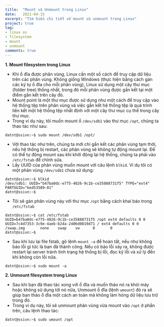 ```yaml
---
title:  "Mount và Unmount trong Linux"
date:   2021-04-15
excerpt: "Tìm hiểu chi tiết về mount và unmount trong Linux"
project: true
tag:
- linux os 
- filesystem
- mount
- unmount
comments: true
---
```


**1. Mount filesystem trong Linux**

-	Khi ổ đĩa được phân vùng, Linux cần một số cách để truy cập dữ liệu trên các phân vùng. Không giống Windows (thực hiện bằng cách gán các ký tự ổ đĩa cho mỗi phân vùng), Linux sử dụng một cây thư mục (folder tree) thống nhất, trong đó mỗi phân vùng được gắn kết tại một điểm gắn kết trên cây đó.
-	Mount point là một thư mục được sử dụng như một cách để truy cập vào hệ thống tệp trên phân vùng và việc gắn kết hệ thống tệp là quá trình liên kết một hệ thống tệp nhất định với một cây thư mục cụ thể trong cây thư mục.
-	Trong ví dụ này, tôi muốn mount ổ ```/dev/sdb1``` vào thư mục ```/opt```, chúng ta thao tác như sau:

```
datnt@ssivn:~$ sudo mount /dev/sdb1 /opt/
```

-	Với thao tác như trên, chúng ta mới chỉ gắn kết các phân vùng tạm thời, nếu hệ thống bị restart, các phân vùng sẽ không tự động mount lại. Để có thể tự động mount sau khi khởi động lại hệ thống, chúng ta phải vào ```/etc/fstab``` để chỉnh sửa. 
-	Lấy UUID của phân vùng muốn mount với câu lệnh ```blkid```. Ví dụ tôi có một phân vùng ```/dev/sdb1``` chưa sử dụng:

```
datnt@ssivn:~$ blkid
/dev/sdb1: UUID="b47ba0dc-e775-4826-9c1b-ce35888731f5" TYPE="ext4" PARTUUID="bed53589-01"
datnt@ssivn:~$
```

- Tôi sẽ gán phân vùng này với thư mục ```/opt``` bằng cách khai báo trong ```/etc/fstab```

```
datnt@ssivn:~$ cat /etc/fstab
UUID=b47ba0dc-e775-4826-9c1b-ce35888731f5 /opt ext4 defaults 0 0
UUID=7c4d7353-3c9e-4aeb-b24a-2406d0819d71 / ext4 defaults 0 0
/swap.img       none    swap    sw      0       0
datnt@ssivn:~$
```

-	Sau khi lưu lại file fstab, gõ lệnh ```mount –a``` để hoàn tất, nếu như không báo lỗi gì tức là bạn đã thành công. Nếu có báo lỗi xảy ra, không được restart lại server tránh tình trạng hệ thống bị lỗi, đọc kỹ lỗi và xử lý đến khi không còn lỗi nữa.

```
datnt@ssivn:~$ sudo mount -a
```

**2. Unmount filesystem trong Linux**

-	Sau khi bạn đã thao tác xong với ổ đĩa và muốn tháo nó ra khỏi máy hoặc không sử dụng tới nó nữa, Unmount ổ đĩa (lệnh ```umount```) đó ra sẽ giúp bạn tháo ổ đĩa một cách an toàn mà không làm hỏng dữ liệu lưu trữ trong đó.
-	Trong ví dụ này, tôi sẽ unmount phân vùng vừa mount vào ```/opt``` ở phần trên, câu lệnh thao tác:

```
datnt@ssivn:~$ sudo umount /opt
```
